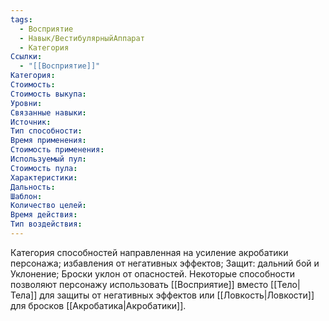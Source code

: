 ```yaml
---
tags:
  - Восприятие
  - Навык/ВестибулярныйАппарат
  - Категория
Ссылки:
  - "[[Восприятие]]"
Категория: 
Стоимость:
Стоимость выкупа:
Уровни:
Связанные навыки:
Источник:
Тип способности:
Время применения:
Стоимость применения:
Используемый пул:
Стоимость пула:
Характеристики:
Дальность:
Шаблон:
Количество целей:
Время действия:
Тип воздействия:
---
```

Категория способностей направленная на усиление акробатики персонажа; избавления от негативных эффектов; Защит: дальний бой и Уклонение; Броски уклон от опасностей. Некоторые способности позволяют персонажу использовать [[Восприятие]] вместо [[Тело|Тела]] для защиты от негативных эффектов или [[Ловкость|Ловкости]] для бросков [[Акробатика|Акробатики]]. 